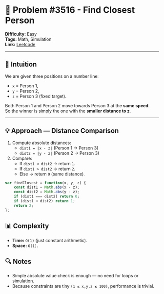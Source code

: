 # 🧩 Problem #3516 - Find Closest Person  

**Difficulty:** Easy  
**Tags:** Math, Simulation  
**Link:** [Leetcode](https://leetcode.com/problems/find-closest-person/description/)  

---

## 🧠 Intuition  
We are given three positions on a number line:  
- `x` = Person 1,  
- `y` = Person 2,  
- `z` = Person 3 (fixed target).  

Both Person 1 and Person 2 move towards Person 3 at the **same speed**.  
So the winner is simply the one with the **smaller distance to z**.  

---

## 💡 Approach — Distance Comparison  

1. Compute absolute distances:  
   - `dist1 = |x - z|` (Person 1 → Person 3)  
   - `dist2 = |y - z|` (Person 2 → Person 3)  
2. Compare:  
   - If `dist1 < dist2` → return `1`.  
   - If `dist1 > dist2` → return `2`.  
   - Else → return `0` (same distance).  

```javascript []
var findClosest = function(x, y, z) {
    const dist1 = Math.abs(x - z);
    const dist2 = Math.abs(y - z);
    if (dist1 === dist2) return 0;
    if (dist1 < dist2) return 1;
    return 2;
};
```

## 📊 Complexity

- **Time:** `O(1)` (just constant arithmetic).
- **Space:** `O(1)`.

## 🔍 Notes

- Simple absolute value check is enough — no need for loops or simulation.
- Because constraints are tiny `(1 ≤ x,y,z ≤ 100)`, performance is trivial.
